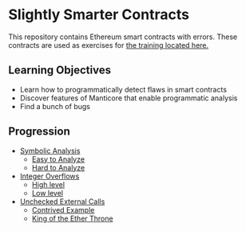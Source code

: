 # Slightly Smarter Contracts
This repository contains Ethereum smart contracts with errors. These contracts are used as exercises for  [the training located here.](https://github.com/BostonCybernetics/slightly-smarter-contracts/wiki)


## Learning Objectives
- Learn how to programmatically detect flaws in smart contracts
- Discover features of Manticore that enable programmatic analysis
- Find a bunch of bugs

## Progression
- [Symbolic Analysis](symbolic_analysis)
  - [Easy to Analyze](symbolic_analysis/easy)
  - [Hard to Analyze](symbolic_analysis/hard)
- [Integer Overflows](integer_overflow)
  - [High level](integer_overflow/high_level)
  - [Low level](integer_overflow/low_level)
- [Unchecked External Calls](unchecked_external_call)
  - [Contrived Example](unchecked_external_call/representitive_example)
  - [King of the Ether Throne](unchecked_external_call/KotET)
